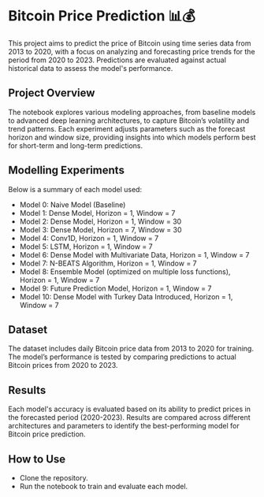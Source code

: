 # Bitcoin Price Prediction 📊💰
This project aims to predict the price of Bitcoin using time series data from 2013 to 2020, with a focus on analyzing and forecasting price trends for the period from 2020 to 2023. Predictions are evaluated against actual historical data to assess the model's performance.

## Project Overview
The notebook explores various modeling approaches, from baseline models to advanced deep learning architectures, to capture Bitcoin’s volatility and trend patterns. Each experiment adjusts parameters such as the forecast horizon and window size, providing insights into which models perform best for short-term and long-term predictions.

## Modelling Experiments
Below is a summary of each model used:

- Model 0: Naive Model (Baseline)
- Model 1: Dense Model, Horizon = 1, Window = 7
- Model 2: Dense Model, Horizon = 1, Window = 30
- Model 3: Dense Model, Horizon = 7, Window = 30
- Model 4: Conv1D, Horizon = 1, Window = 7
- Model 5: LSTM, Horizon = 1, Window = 7
- Model 6: Dense Model with Multivariate Data, Horizon = 1, Window = 7
- Model 7: N-BEATS Algorithm, Horizon = 1, Window = 7
- Model 8: Ensemble Model (optimized on multiple loss functions), Horizon = 1, Window = 7
- Model 9: Future Prediction Model, Horizon = 1, Window = 7
- Model 10: Dense Model with Turkey Data Introduced, Horizon = 1, Window = 7

## Dataset
The dataset includes daily Bitcoin price data from 2013 to 2020 for training. The model’s performance is tested by comparing predictions to actual Bitcoin prices from 2020 to 2023.

## Results
Each model's accuracy is evaluated based on its ability to predict prices in the forecasted period (2020-2023). Results are compared across different architectures and parameters to identify the best-performing model for Bitcoin price prediction.

## How to Use
- Clone the repository.
- Run the notebook to train and evaluate each model.
